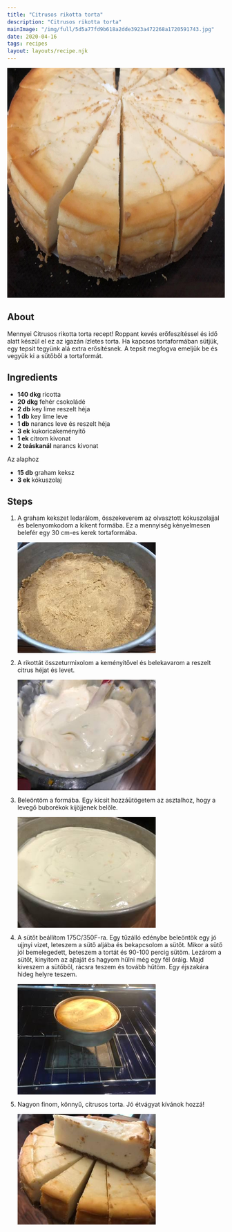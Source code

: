 ```yaml
---
title: "Citrusos rikotta torta"
description: "Citrusos rikotta torta"
mainImage: "/img/full/5d5a77fd9b618a2dde3923a472268a1720591743.jpg"
date: 2020-04-16
tags: recipes
layout: layouts/recipe.njk
---
```

                        
<p align="center"><a href="https://cookpad.com/hu/receptek/12133675-citrusos-rikotta-torta" rel="Recipe source page"><img width="751" height="532" src="/img/full/5d5a77fd9b618a2dde3923a472268a1720591743.jpg"/></a></p>

## About
Mennyei Citrusos rikotta torta recept! Roppant kevés erőfeszítéssel és idő alatt készül el ez az igazán ízletes torta. Ha kapcsos tortaformában sütjük, egy  tepsit tegyünk alá extra erősítésnek. A tepsit megfogva emeljük be és vegyük ki a sütőből a tortaformát. 

>  

## Ingredients
* **140 dkg** ricotta
* **20 dkg** fehér csokoládé
* **2 db** key lime reszelt héja
* **1 db** key lime leve
* **1 db** narancs leve és reszelt héja
* **3 ek** kukoricakeményítő
* **1 ek** citrom kivonat
* **2 teáskanál** narancs kivonat

Az alaphoz
* **15 db** graham keksz
* **3 ek** kókuszolaj

## Steps

1. A graham kekszet ledarálom, összekeverem az olvasztott kókuszolajjal és belenyomkodom a kikent formába. Ez a mennyiség kényelmesen belefér egy 30 cm-es kerek tortaformába.
 
    <p><img width="320" height="256" align="left" src="/img/full/2335d75f9ddced20d4ef3ec10a913f20fbc53299.jpg"/></p><div style="clear: both"/>

2. A rikottát összeturmixolom a keményítővel és belekavarom a reszelt citrus héjat és levet.
 
    <p><img width="320" height="256" align="left" src="/img/full/c9c4705b81582f9dc7b1affcf4c9302bf4f4435e.jpg"/></p><div style="clear: both"/>

3. Beleöntöm a formába. Egy kicsit hozzáütögetem az asztalhoz, hogy a levegő buborékok kijöjjenek belőle.
 
    <p><img width="320" height="256" align="left" src="/img/full/07949c9662bc76beced5f4eb8b207ae3b18c2750.jpg"/></p><div style="clear: both"/>

4. A sütőt beállítom 175C/350F-ra. Egy tűzálló edénybe beleöntök egy jó ujjnyi vizet, leteszem a sütő aljába és bekapcsolom a sütőt. Mikor a sütő jól bemelegedett, beteszem a tortát és 90-100 percig sütöm. Lezárom a sütőt, kinyitom az ajtaját és hagyom hűlni még egy fél óráig. Majd kiveszem a sütőből, rácsra teszem és tovább hűtöm. Egy éjszakára hideg helyre teszem.
 
    <p><img width="320" height="256" align="left" src="/img/full/ec553f6a9b2ce9d836618f211e223c4929e41c94.jpg"/></p><div style="clear: both"/>

5. Nagyon finom, könnyű, citrusos torta. Jó étvágyat kívánok hozzá!
 
    <p><img width="320" height="256" align="left" src="/img/full/b79b8aa5a97d38b3dabcfb6d926c566cd0fcb577.jpg"/></p><div style="clear: both"/>

